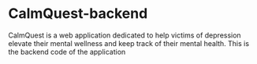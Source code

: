 # CalmQuest-backend
CalmQuest is a web application dedicated to help victims of depression elevate their mental wellness and keep track of their mental health. This is the backend code of the application
